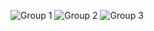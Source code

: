 ![Group 1](https://github.com/theshashanknanda/Coterie/assets/79598875/980175ed-20ea-4369-9ad9-b70ba151d980)
![Group  2](https://github.com/theshashanknanda/Coterie/assets/79598875/2af277d9-2e9a-4bd2-82d6-92a9386ab406)
![Group 3](https://github.com/theshashanknanda/Coterie/assets/79598875/0a2a5041-f126-4307-a962-bd0bdaa15f93)
